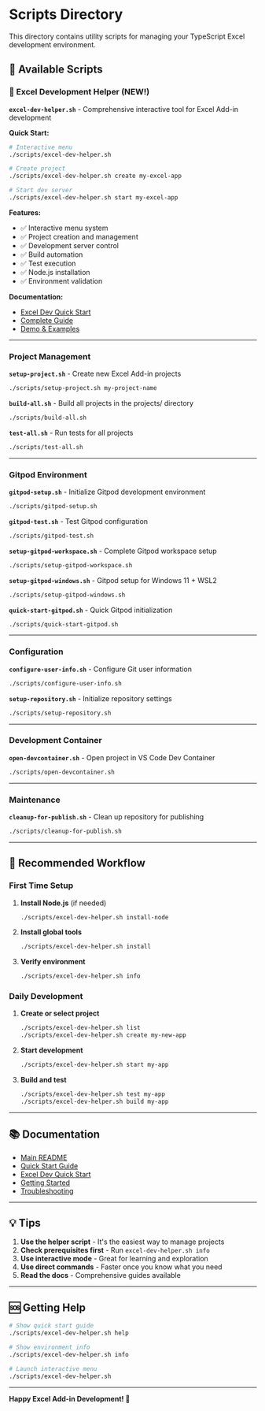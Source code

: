 # Scripts Directory

This directory contains utility scripts for managing your TypeScript Excel development environment.

## 📜 Available Scripts

### 🌟 Excel Development Helper (NEW!)

**`excel-dev-helper.sh`** - Comprehensive interactive tool for Excel Add-in development

**Quick Start:**
```bash
# Interactive menu
./scripts/excel-dev-helper.sh

# Create project
./scripts/excel-dev-helper.sh create my-excel-app

# Start dev server
./scripts/excel-dev-helper.sh start my-excel-app
```

**Features:**
- ✅ Interactive menu system
- ✅ Project creation and management
- ✅ Development server control
- ✅ Build automation
- ✅ Test execution
- ✅ Node.js installation
- ✅ Environment validation

**Documentation:**
- [Excel Dev Quick Start](../EXCEL_DEV_QUICKSTART.md)
- [Complete Guide](../docs/excel-dev-helper-guide.md)
- [Demo & Examples](../SCRIPT_DEMO.md)

---

### Project Management

**`setup-project.sh`** - Create new Excel Add-in projects
```bash
./scripts/setup-project.sh my-project-name
```

**`build-all.sh`** - Build all projects in the projects/ directory
```bash
./scripts/build-all.sh
```

**`test-all.sh`** - Run tests for all projects
```bash
./scripts/test-all.sh
```

---

### Gitpod Environment

**`gitpod-setup.sh`** - Initialize Gitpod development environment
```bash
./scripts/gitpod-setup.sh
```

**`gitpod-test.sh`** - Test Gitpod configuration
```bash
./scripts/gitpod-test.sh
```

**`setup-gitpod-workspace.sh`** - Complete Gitpod workspace setup
```bash
./scripts/setup-gitpod-workspace.sh
```

**`setup-gitpod-windows.sh`** - Gitpod setup for Windows 11 + WSL2
```bash
./scripts/setup-gitpod-windows.sh
```

**`quick-start-gitpod.sh`** - Quick Gitpod initialization
```bash
./scripts/quick-start-gitpod.sh
```

---

### Configuration

**`configure-user-info.sh`** - Configure Git user information
```bash
./scripts/configure-user-info.sh
```

**`setup-repository.sh`** - Initialize repository settings
```bash
./scripts/setup-repository.sh
```

---

### Development Container

**`open-devcontainer.sh`** - Open project in VS Code Dev Container
```bash
./scripts/open-devcontainer.sh
```

---

### Maintenance

**`cleanup-for-publish.sh`** - Clean up repository for publishing
```bash
./scripts/cleanup-for-publish.sh
```

---

## 🎯 Recommended Workflow

### First Time Setup

1. **Install Node.js** (if needed)
   ```bash
   ./scripts/excel-dev-helper.sh install-node
   ```

2. **Install global tools**
   ```bash
   ./scripts/excel-dev-helper.sh install
   ```

3. **Verify environment**
   ```bash
   ./scripts/excel-dev-helper.sh info
   ```

### Daily Development

1. **Create or select project**
   ```bash
   ./scripts/excel-dev-helper.sh list
   ./scripts/excel-dev-helper.sh create my-new-app
   ```

2. **Start development**
   ```bash
   ./scripts/excel-dev-helper.sh start my-app
   ```

3. **Build and test**
   ```bash
   ./scripts/excel-dev-helper.sh test my-app
   ./scripts/excel-dev-helper.sh build my-app
   ```

---

## 📚 Documentation

- [Main README](../README.md)
- [Quick Start Guide](../QUICK_START.md)
- [Excel Dev Quick Start](../EXCEL_DEV_QUICKSTART.md)
- [Getting Started](../docs/getting-started.md)
- [Troubleshooting](../docs/troubleshooting.md)

---

## 💡 Tips

1. **Use the helper script** - It's the easiest way to manage projects
2. **Check prerequisites first** - Run `excel-dev-helper.sh info`
3. **Use interactive mode** - Great for learning and exploration
4. **Use direct commands** - Faster once you know what you need
5. **Read the docs** - Comprehensive guides available

---

## 🆘 Getting Help

```bash
# Show quick start guide
./scripts/excel-dev-helper.sh help

# Show environment info
./scripts/excel-dev-helper.sh info

# Launch interactive menu
./scripts/excel-dev-helper.sh
```

---

**Happy Excel Add-in Development! 🚀**
